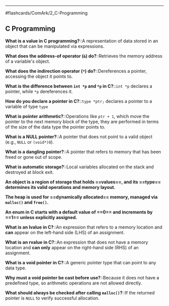 ___
#flashcards/ComArk/2_C-Programming 

## C Programming


**What is a value in C programming?**::A representation of data stored in an object that can be manipulated via expressions.
<!--SR:!2025-09-13,129,255-->

**What does the address-of operator (`&`) do?**::Retrieves the memory address of a variable's object.
<!--SR:!2025-07-10,99,282-->

**What does the indirection operator (`*`) do?**::Dereferences a pointer, accessing the object it points to.
<!--SR:!2025-12-25,226,319-->

**What is the difference between `int *p` and `*p` in C?**::`int *p` declares a pointer, while `*p` dereferences it.
<!--SR:!2025-11-30,207,316-->

**How do you declare a pointer in C?**::`type *ptr;` declares a pointer to a variable of type `type`
<!--SR:!2025-12-22,223,319-->

**What is pointer arithmetic?**::Operations like `ptr + 1`, which move the pointer to the next memory block of the type, they are performed in terms of the size of the data type the pointer points to.
<!--SR:!2025-12-31,232,319-->

**What is a NULL pointer?**::A pointer that does not point to a valid object (e.g., `NULL` or `(void*)0`).
<!--SR:!2025-08-17,126,295-->

**What is a dangling pointer?**::A pointer that refers to memory that has been freed or gone out of scope.
<!--SR:!2025-08-31,140,298-->

**What is automatic storage?**::Local variables allocated on the stack and destroyed at block exit.
<!--SR:!2025-12-31,198,276-->

**An object is a region of storage that holds ==values==, and its ==type== determines its valid operations and memory layout.**
<!--SR:!2025-11-22,199,315!2026-02-17,286,330-->

**The heap is used for ==dynamically allocated== memory, managed via `malloc()` and `free()`.**
<!--SR:!2025-10-13,175,312-->

**An enum in C starts with a default value of ==0== and increments by ==1== unless explicitly assigned.**
<!--SR:!2026-02-02,271,336!2026-01-26,264,338-->

**What is an lvalue in C?**::An expression that refers to a memory location and **can** appear on the left-hand side (LHS) of an assignment.
<!--SR:!2026-01-02,234,322-->

**What is an rvalue in C?**::An expression that does not have a memory location and **can only** appear on the right-hand side (RHS) of an assignment.
<!--SR:!2026-01-16,246,326-->

**What is a void pointer in C?**::A generic pointer type that can point to any data type.
<!--SR:!2025-06-21,86,302-->

**Why must a void pointer be cast before use?**::Because it does not have a predefined type, so arithmetic operations are not allowed directly.
<!--SR:!2025-10-14,160,306-->

**What should always be checked after calling `malloc()`?**::If the returned pointer is `NULL` to verify successful allocation.
<!--SR:!2026-01-10,241,326-->